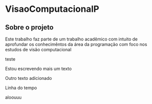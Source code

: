 # VisaoComputacionalP

## Sobre o projeto
<p>Este trabalho faz parte de um trabalho acadêmico com intuito de aprofundar os conhecimêntos da área da programação com foco nos estudos de visão computacional</p>

teste

Estou escrevendo mais um texto

Outro texto adicionado

Linha do tempo 

aloouuu